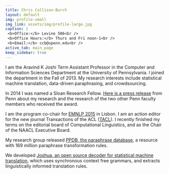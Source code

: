 ```yaml
---
title: Chris Callison-Burch
layout: default
img: profile-small
img_link: assets/img/profile-large.jpg
caption: |
 <b>Office:</b> Levine 506<br />
 <b>Office Hours:</b> Thurs and Fri noon-1<br />
 <b>Email:</b> ccb@upenn.edu<br />
active_tab: main_page 
keep_sidebar: true 
---
```





I am the Aravind K Joshi Term Assistant Professor in the Computer and Information Sciences Department at the University of Pennsylvania. I joined the department in the Fall of 2013. My research interests include statistical machine translation, data-driven paraphrasing, and crowdsourcing.

In 2014 I was named a Sloan Research Fellow. [Here is a press release](http://www.upenn.edu/pennnews/news/three-penn-researchers-awarded-sloan-fellowships) from Penn about my research and the research of the two other Penn faculty members who received the award.

I am the program co-chair for [EMNLP 2015](http://www.emnlp2015.org) in Lisbon. I am an action editor for the new journal Transactions of the ACL ([TACL](http://www.transacl.org)). I recently finished my terms on the editorial board of Computational Linguistics, and as the Chair of the NAACL Executive Board.

My research group released [PPDB, the paraphrase database](http://paraphrase.org/), a resource with 169 million paraphrase transformation rules.

We developed [Joshua, an open source decoder for statistical machine translation](http://joshua-decoder.org/), which uses synchronous context free grammars, and extracts linguistically informed translation rules. 


